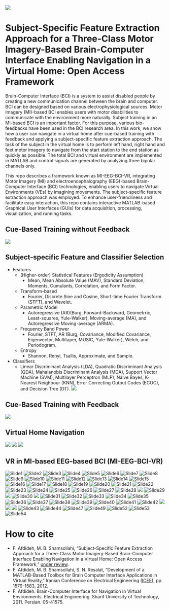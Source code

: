 [![](https://img.shields.io/badge/DOI-10.17632/p9y27y66jb.1-blue)](https://data.mendeley.com/datasets/p9y27y66jb/1)

# Subject-Specific Feature Extraction Approach for a Three-Class Motor Imagery-Based Brain-Computer Interface Enabling Navigation in a Virtual Home: Open Access Framework
Brain-Computer Interface (BCI) is a system to assist disabled people by creating a new communication channel between the brain and computer. BCI can be designed based on various electrophysiological sources. Motor Imagery (MI)-based BCI enables users with motor disabilities to communicate with the environment more naturally. Subject training in an MI-based BCI is an important factor. For this purpose, various bio-feedbacks have been used in the BCI research area. In this work, we show how a user can navigate in a virtual home after cue-based training with feedback and applying a subject-specific feature extraction approach. The task of the subject in the virtual home is to perform left hand, right hand and feet motor imagery to navigate from the start station to the end station as quickly as possible. The total BCI and virtual environment are implemented in MATLAB and control signals are generated by analyzing three bipolar channels only.

This repo describes a framework known as MI-EEG-BCI-VR, integrating Motor Imagery (MI) and electroencephalography (EEG)-based Brain-Computer Interface (BCI) technologies, enabling users to navigate Virtual Environments (VEs) by imagining movements. The subject-specific feature extraction approach was employed.
To enhance user-friendliness and facilitate easy interaction, this repo contains interactive MATLAB-based Graphical User Interfaces (GUIs) for data acquisition, processing, visualization, and running tasks.

##  Cue-Based Training without Feedback
![](/ppt/WithoutFeedback.gif)

## Subject-specific Feature and Classifier Selection
* Features
  * (Higher-order) Statistical Features (Ergodicity Assumption)
     * Mean, Mean Absolute Value (MAV), Standard Deviation, Moments, Cumulants, Correlation, and Form Factor.
  * Transform-based
     * Fourier, Discrete Sine and Cosine, Short-time Fourier Transform (STFT), and Wavelet.
  * Parametric Model
     * Autoregressive (AR)(Burg, Forward-Backward, Geometrric, Least-squares, Yule-Walker), Moving-average (MA), and Autoregressive Moving-average (ARMA).
  * Frequency Band Power
     * Fourier, STFT, AR (Burg, Covariance, Modified Covariance, Eigenvector, Multitaper, MUSIC, Yule-Walker), Welch, and Periodogram.
  * Entropy
     * Shannon, Renyi, Tsallis, Approximate, and Sample.
* Classifiers
   * Linear Discriminant Analysis (LDA), Quadratic Discriminant Analysis (QDA), Mahalanobis Discriminant Analysis (MDA), Support Vector Machine (SVM), Multilayer Perceptron (MLP), Naive Bayes, K-Nearest Neighbour (KNN), Error Correcting Output Codes (ECOC), and Decision Tree (DT).
![](/ppt/GUI_Analysis.gif)

## Cue-Based Training with Feedback
![](/ppt/WithFeedback.gif)

## Virtual Home Navigation
![](/ppt/VE-tour.gif)
![](/ppt/VE-tour-subject.gif)
![](/ppt/VE-task.gif)

## VR in MI-based EEG-based BCI (MI-EEG-BCI-VR)
![Slide1](/ppt/Slide1.PNG)
![Slide2](/ppt/Slide2.PNG)
![Slide3](/ppt/Slide3.PNG)
![Slide4](/ppt/Slide4.PNG)
![Slide5](/ppt/Slide5.PNG)
![Slide6](/ppt/Slide6.PNG)
![Slide7](/ppt/Slide7.PNG)
![Slide8](/ppt/Slide8.PNG)
![Slide9](/ppt/Slide9.PNG)
![Slide10](/ppt/Slide10.PNG)
![Slide11](/ppt/Slide11.PNG)
![Slide12](/ppt/Slide12.PNG)
![Slide13](/ppt/Slide13.PNG)
![Slide14](/ppt/Slide14.PNG)
![Slide15](/ppt/Slide15.PNG)
![Slide16](/ppt/Slide16.PNG)
![Slide17](/ppt/Slide17.PNG)
![Slide18](/ppt/Slide18.PNG)
![Slide19](/ppt/Slide19.PNG)
![Slide20](/ppt/Slide20.PNG)
![Slide21](/ppt/Slide21.PNG)
![Slide22](/ppt/Slide22.PNG)
![Slide23](/ppt/Slide23.PNG)
![Slide24](/ppt/Slide24.PNG)
![Slide25](/ppt/Slide25.PNG)
![Slide26](/ppt/Slide26.PNG)
![Slide27](/ppt/Slide27.PNG)
![Slide28](/ppt/Slide28.PNG)
![](/ppt/WithoutFeedback.gif)
![Slide29](/ppt/Slide29.PNG)
![](/ppt/GUI_Analysis.gif)
![Slide30](/ppt/Slide30.PNG)
![](/ppt/WithFeedback.gif)
![Slide31](/ppt/Slide31.PNG)
![Slide32](/ppt/Slide32.PNG)
![Slide33](/ppt/Slide33.PNG)
![Slide34](/ppt/Slide34.PNG)
![Slide35](/ppt/Slide35.PNG)
![Slide36](/ppt/Slide36.PNG)
![Slide37](/ppt/Slide37.PNG)
![Slide38](/ppt/Slide38.PNG)
![Slide39](/ppt/Slide39.PNG)
![Slide40](/ppt/Slide40.PNG)
![Slide41](/ppt/Slide41.PNG)
![Slide42](/ppt/Slide42.PNG)
![](/ppt/VE-tour.gif)
![](/ppt/VE-tour-subject.gif)
![](/ppt/VE-task.gif)
![Slide43](/ppt/Slide43.PNG)
![Slide44](/ppt/Slide44.PNG)
![Slide47](/ppt/Slide47.PNG)
![Slide49](/ppt/Slide49.PNG)
![Slide52](/ppt/Slide52.PNG)
![Slide53](/ppt/Slide53.PNG)
![Slide54](/ppt/Slide54.PNG)

# How to cite
* F. Afdideh, M. B. Shamsollahi, “Subject-Specific Feature Extraction Approach for a Three-Class Motor Imagery-Based Brain-Computer Interface Enabling Navigation in a Virtual Home: Open Access Framework,” [under review](https://github.com/fardinafdideh/subject-specific-EEG-MI-BCI-VR-Journal).
* F. Afdideh, M. B. Shamsollahi, S. N. Resalat, “Development of a MATLAB-Based Toolbox for Brain Computer Interface Applications in Virtual Reality,” Iranian Conference on Electrical Engineering ([ICEE](https://ieeexplore.ieee.org/document/6292612)), pp. 1579-1583, 2012.
* F. Afdideh. Brain-Computer Interface for Navigation in Virtual Environments. Electrical Engineering. Sharif University of Technology, 2011. Persian. ‭05-41575.
